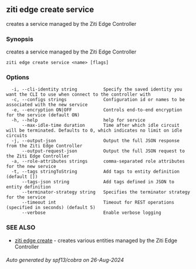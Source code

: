 ## ziti edge create service

creates a service managed by the Ziti Edge Controller

### Synopsis

creates a service managed by the Ziti Edge Controller

```
ziti edge create service <name> [flags]
```

### Options

```
  -i, --cli-identity string          Specify the saved identity you want the CLI to use when connect to the controller with
  -c, --configs strings              Configuration id or names to be associated with the new service
  -e, --encryption ON|OFF            Controls end-to-end encryption for the service (default ON)
  -h, --help                         help for service
      --max-idle-time duration       Time after which idle circuit will be terminated. Defaults to 0, which indicates no limit on idle circuits
  -j, --output-json                  Output the full JSON response from the Ziti Edge Controller
      --output-request-json          Output the full JSON request to the Ziti Edge Controller
  -a, --role-attributes strings      comma-separated role attributes for the new service
  -t, --tags stringToString          Add tags to entity definition (default [])
      --tags-json string             Add tags defined in JSON to entity definition
      --terminator-strategy string   Specifies the terminator strategy for the service
      --timeout int                  Timeout for REST operations (specified in seconds) (default 5)
      --verbose                      Enable verbose logging
```

### SEE ALSO

* [ziti edge create](../create.md)	 - creates various entities managed by the Ziti Edge Controller

###### Auto generated by spf13/cobra on 26-Aug-2024
